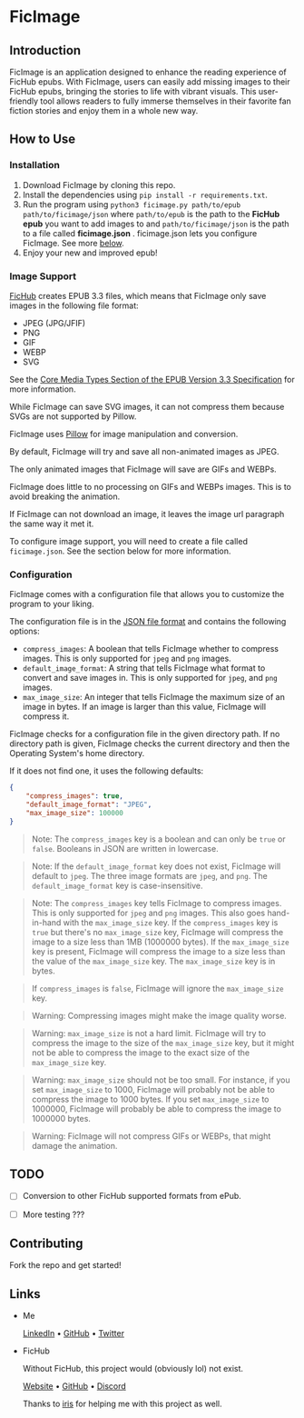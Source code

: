 # FicImage

## Introduction
FicImage is an application designed to enhance the reading experience of FicHub epubs. With FicImage, users can easily add missing images to their FicHub epubs, bringing the stories to life with vibrant visuals. This user-friendly tool allows readers to fully immerse themselves in their favorite fan fiction stories and enjoy them in a whole new way.

## How to Use

### Installation
1. Download FicImage by cloning this repo.
2. Install the dependencies using `pip install -r requirements.txt`.
3. Run the program using `python3 ficimage.py path/to/epub path/to/ficimage/json` where `path/to/epub` is the
path to the **FicHub epub** you want to add images to and `path/to/ficimage/json` is the path to a file called
**ficimage.json** . ficimage.json lets you configure FicImage. See more [below](#configuration).
4. Enjoy your new and improved epub!

### Image Support

[FicHub](https://fichub.net/) creates EPUB 3.3 files, which means that FicImage only save images 
in the following file format:
- JPEG (JPG/JFIF)
- PNG
- GIF
- WEBP
- SVG

See the [Core Media Types Section of the EPUB Version 3.3 Specification](https://www.w3.org/TR/epub-33/#sec-core-media-types) for more information.

While FicImage can save SVG images, it can not compress them because SVGs are not supported by Pillow.

FicImage uses [Pillow](https://pillow.readthedocs.io/en/stable/index.html) for image manipulation and conversion. 

By default, FicImage will try and save all non-animated images as JPEG.

The only animated images that FicImage will save are GIFs and WEBPs.

FicImage does little to no processing on GIFs and WEBPs images. 
This is to avoid breaking the animation.

If FicImage can not download an image, it leaves the image url 
paragraph the same way it met it.

To configure image support, you will need to create a file called `ficimage.json`. 
See the section below for more information.


### Configuration
FicImage comes with a configuration file that allows you to customize the program to your liking.

The configuration file is in the [JSON file format](https://developer.mozilla.org/en-US/docs/Learn/JavaScript/Objects/JSON) 
and contains the following options:


- `compress_images`: A boolean that tells FicImage whether to compress images. 
    This is only supported for `jpeg` and `png` images.
- `default_image_format`: A string that tells FicImage what format to convert and save images in. 
    This is only supported for `jpeg`, and `png` images.
- `max_image_size`: An integer that tells FicImage the maximum size of an image in bytes. 
    If an image is larger than this value, FicImage will compress it.


FicImage checks for a configuration file in the given directory path. If no directory 
path is given, FicImage checks the current directory and then the Operating System's 
home directory.

If it does not find one, it uses the following defaults:
    
```json
{
    "compress_images": true,
    "default_image_format": "JPEG",
    "max_image_size": 100000
}
```

> Note: The `compress_images` key is a boolean and can only be `true` or `false`. 
> Booleans in JSON are written in lowercase.

> Note: If the `default_image_format` key does not exist, FicImage will default to `jpeg`.
> The three image formats are `jpeg`, and `png`. 
> The `default_image_format` key is case-insensitive.

> Note: The `compress_images` key tells FicImage to compress images. 
> This is only supported for `jpeg` and `png` images.
> This also goes hand-in-hand with the `max_image_size` key. 
> If the `compress_images` key is `true` but there's no `max_image_size` key,
> FicImage will compress the image to a size less than 1MB (1000000 bytes). 
> If the `max_image_size` key is present, FicImage will compress the image
> to a size less than the value of the `max_image_size` key. 
> The `max_image_size` key is in bytes.

> If `compress_images` is `false`, FicImage will ignore the `max_image_size` key.

> Warning: Compressing images might make the image quality worse.

> Warning: `max_image_size` is not a hard limit. FicImage will try to compress the
> image to the size of the `max_image_size` key, but it might
> not be able to compress the image to the exact size of the `max_image_size` key.

> Warning: `max_image_size` should not be too small. 
> For instance, if you set `max_image_size` to 1000, FicImage will 
> probably not be able to compress the image to 1000 bytes. 
> If you set `max_image_size` to 1000000, FicImage will probably be able to
> compress the image to 1000000 bytes.

> Warning: FicImage will not compress GIFs or WEBPs, that might damage the animation.


## TODO
- [ ] Conversion to other FicHub supported formats from ePub.
- [ ] More testing ???


## Contributing
Fork the repo and get started!


## Links

- Me
  
    [LinkedIn](https://www.linkedin.com/in/emmanuel-jemeni) • [GitHub](https://github.com/Jemeni11) • [Twitter](https://twitter.com/Jemeni11_)

- FicHub

  Without FicHub, this project would (obviously lol) not exist.

  [Website](https://fichub.net/) • [GitHub](https://github.com/FicHub/fichub.net) • [Discord](https://discord.gg/sByBAhX)

  Thanks to [iris](https://github.com/iridescent-beacon) for helping me with this project as well.
